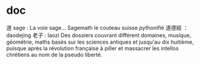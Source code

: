 # doc
道 sage : La voie sage... Sagemath le couteau suisse pythonifié
道德經 ： daodejing
老子 : laozi
Des dossiers couvrant différent domaines, musique, géométrie, maths basés sur les sciences antiques et jusqu'au dix huitième,
puisque après la révolution française à piller et massacrer les intellos chrétiens au nom de la pseudo liberté.
